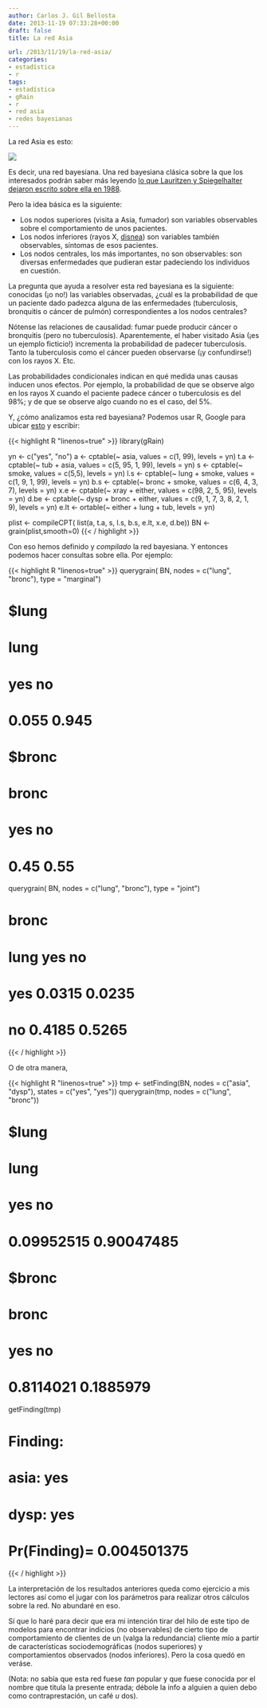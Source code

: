 ```yaml
---
author: Carlos J. Gil Bellosta
date: 2013-11-19 07:33:28+00:00
draft: false
title: La red Asia

url: /2013/11/19/la-red-asia/
categories:
- estadística
- r
tags:
- estadística
- gRain
- r
- red asia
- redes bayesianas
---
```


La red Asia es esto:

[![](/wp-uploads/2013/11/red_asia.jpg)
](/wp-uploads/2013/11/red_asia.jpg)

Es decir, una red bayesiana. Una red bayesiana clásica sobre la que los interesados podrán saber más leyendo [lo que Lauritzen y Spiegelhalter dejaron escrito sobre ella en 1988](http://www.csee.wvu.edu/~xinl/library/papers/math/statistics/Lauritzen_Spiegelhalter1988.pdf).

Pero la idea básica es la siguiente:

* Los nodos superiores (visita a Asia, fumador) son variables observables sobre el comportamiento de unos pacientes.
* Los nodos inferiores (rayos X, [disnea](http://es.wikipedia.org/wiki/Disnea)) son variables también observables, síntomas de esos pacientes.
* Los nodos centrales, los más importantes, no son observables: son diversas enfermedades que pudieran estar padeciendo los individuos en cuestión.


La pregunta que ayuda a resolver esta red bayesiana es la siguiente: conocidas (¡o no!) las variables observadas, ¿cuál es la probabilidad de que un paciente dado padezca alguna de las enfermedades (tuberculosis, bronquitis o cáncer de pulmón) correspondientes a los nodos centrales?

Nótense las relaciones de causalidad: fumar puede producir cáncer o bronquitis (pero no tuberculosis). Aparentemente, el haber visitado Asia (¡es un ejemplo ficticio!) incrementa la probabilidad de padecer tuberculosis. Tanto la tuberculosis como el cáncer pueden observarse (¡y confundirse!) con los rayos X. Etc.

Las probabilidades condicionales indican en qué medida unas causas inducen unos efectos. Por ejemplo, la probabilidad de que se observe algo en los rayos X cuando el paciente padece cáncer o tuberculosis es del 98%; y de que se observe algo cuando no es el caso, del 5%.

Y, ¿cómo analizamos esta red bayesiana? Podemos usar R, Google para ubicar [esto](https://stat.ethz.ch/pipermail/r-help/2011-September/291116.html) y escribir:

{{< highlight R "linenos=true" >}}
library(gRain)

yn <- c("yes", "no")
a <- cptable(~ asia, values = c(1, 99), levels = yn)
t.a <- cptable(~ tub + asia, values = c(5, 95, 1, 99), levels = yn)
s <- cptable(~ smoke, values = c(5,5), levels = yn)
l.s <- cptable(~ lung + smoke, values = c(1, 9, 1, 99), levels = yn)
b.s <- cptable(~ bronc + smoke, values = c(6, 4, 3, 7), levels = yn)
x.e <- cptable(~ xray + either, values = c(98, 2, 5, 95), levels = yn)
d.be <- cptable(~ dysp + bronc + either, values = c(9, 1, 7, 3, 8, 2, 1, 9), levels = yn)
e.lt <- ortable(~ either + lung + tub, levels = yn)

plist <- compileCPT( list(a, t.a, s, l.s, b.s, e.lt, x.e, d.be))
BN <-grain(plist,smooth=0)
{{< / highlight >}}

Con eso hemos definido y _compilado_ la red bayesiana. Y entonces podemos hacer consultas sobre ella. Por ejemplo:

{{< highlight R "linenos=true" >}}
querygrain( BN, nodes = c("lung", "bronc"), type = "marginal")
# $lung
# lung
# yes    no
# 0.055 0.945
#
# $bronc
# bronc
# yes   no
# 0.45 0.55
querygrain( BN, nodes = c("lung", "bronc"), type = "joint")
# bronc
# lung     yes     no
# yes 0.0315 0.0235
# no  0.4185 0.5265
{{< / highlight >}}

O de otra manera,

{{< highlight R "linenos=true" >}}
tmp <- setFinding(BN, nodes = c("asia", "dysp"), states = c("yes", "yes"))
querygrain(tmp, nodes = c("lung", "bronc"))
# $lung
# lung
# yes         no
# 0.09952515 0.90047485
#
# $bronc
# bronc
# yes        no
# 0.8114021 0.1885979
getFinding(tmp)
# Finding:
#   asia: yes
# dysp: yes
# Pr(Finding)= 0.004501375
{{< / highlight >}}

La interpretación de los resultados anteriores queda como ejercicio a mis lectores así como el jugar con los parámetros para realizar otros cálculos sobre la red. No abundaré en eso.

Sí que lo haré para decir que era mi intención tirar del hilo de este tipo de modelos para encontrar indicios (no observables) de cierto tipo de comportamiento de clientes de un (valga la redundancia) cliente mío a partir de características sociodemográficas (nodos superiores) y comportamientos observados (nodos inferiores). Pero la cosa quedó en veráse.

(Nota: no sabía que esta red fuese _tan_ popular y que fuese conocida por el nombre que titula la presente entrada; débole la info a alguien a quien debo como contraprestación, un café _u_ dos).
